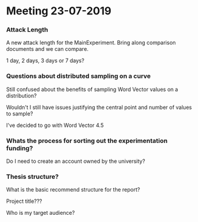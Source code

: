 # Meeting 23-07-2019

### Attack Length
A new attack length for the MainExperiment. Bring along comparison documents and we can compare.

1 day, 2 days, 3 days or 7 days?

### Questions about distributed sampling on a curve
Still confused about the benefits of sampling Word Vector values on a distribution?

Wouldn't I still have issues justifying the central point and number of values to sample?

I've decided to go with Word Vector 4.5

### Whats the process for sorting out the experimentation funding?
Do I need to create an account owned by the university?

### Thesis structure?
What is the basic recommend structure for the report? 

Project title???

Who is my target audience?

